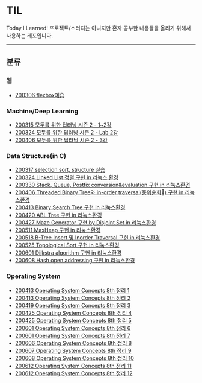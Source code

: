 # TIL
Today I Learned!
프로젝트/스터디는 아니지만 혼자 공부한 내용들을 올리기 위해서 사용하는 레포입니다.

<hr>

## 분류

### 웹
- [200306 flexbox예습](https://github.com/SeongIkKim/TIL/blob/master/Flexbox(20.03.06)/flexpractice.html)

### Machine/Deep Learning
- [200315 모두를 위한 딥러닝 시즌 2 - 1~2강](https://github.com/SeongIkKim/TIL/blob/master/DLZeroToAll/200315_lecture_1~2.md)
- [200324 모두를 위한 딥러닝 시즌 2 - Lab 2강](https://github.com/SeongIkKim/TIL/blob/master/DLZeroToAll/200324_Lab_2.md)
- [200406 모두를 위한 딥러닝 시즌 2 - 3강](https://github.com/SeongIkKim/TIL/blob/master/DLZeroToAll/200406_lecture_3.md)

### Data Structure(in C)
- [200317 selection sort, structure 실습](https://github.com/SeongIkKim/TIL/blob/master/DataStructure/lab_1/200317_DS.md)
- [200324 Linked List 정렬 구현 in 리눅스 환경](https://github.com/SeongIkKim/TIL/blob/master/DataStructure/lab_2/p2.c)
- [200330 Stack, Queue, Postfix conversion&evaluation 구현 in 리눅스환경](https://github.com/SeongIkKim/TIL/blob/master/DataStructure/lab_3)
- [200406 Threaded Binary Tree와 in-order traversal(중위순회) 구현 in 리눅스환경](https://github.com/SeongIkKim/TIL/blob/master/DataStructure/lab_4/p4.c)
- [200413 Binary Search Tree 구현 in 리눅스환경](https://github.com/SeongIkKim/TIL/blob/master/DataStructure/lab_5/p5.c)
- [200420 ABL Tree 구현 in 리눅스환경](https://github.com/SeongIkKim/TIL/blob/master/DataStructure/lab_6/p6.c)
- [200427 Maze Generator 구현 by Disjoint Set in 리눅스환경](https://github.com/SeongIkKim/TIL/blob/master/DataStructure/lab_7/p7.c)
- [200511 MaxHeap 구현 in 리눅스환경](https://github.com/SeongIkKim/TIL/blob/master/DataStructure/lab_8/p8.c)
- [200518 B-Tree Insert 및 Inorder Traversal 구현 in 리눅스환경](https://github.com/SeongIkKim/TIL/blob/master/DataStructure/lab_9/p9.c)
- [200525 Topological Sort 구현 in 리눅스환경](https://github.com/SeongIkKim/TIL/blob/master/DataStructure/lab_10/p10.c)
- [200601 Dijkstra algorithm 구현 in 리눅스환경](https://github.com/SeongIkKim/TIL/blob/master/DataStructure/lab_11/p11.c)
- [200608 Hash open addressing 구현 in 리눅스환경](https://github.com/SeongIkKim/TIL/blob/master/DataStructure/lab_12/p12.c)

### Operating System
- [200413 Operating System Concepts 8th 정리 1](https://github.com/SeongIkKim/TIL/blob/master/OperatingSystem/200413_OS_1.md)
- [200413 Operating System Concepts 8th 정리 2](https://github.com/SeongIkKim/TIL/blob/master/OperatingSystem/200414_OS_2.md)
- [200419 Operating System Concepts 8th 정리 3](https://github.com/SeongIkKim/TIL/blob/master/OperatingSystem/200419_OS_3.md)
- [200425 Operating System Concepts 8th 정리 4](https://github.com/SeongIkKim/TIL/blob/master/OperatingSystem/200425_OS_4.md)
- [200425 Operating System Concepts 8th 정리 5](https://github.com/SeongIkKim/TIL/blob/master/OperatingSystem/200514_OS_5.md)
- [200601 Operating System Concepts 8th 정리 6](https://github.com/SeongIkKim/TIL/blob/master/OperatingSystem/200601_OS_6.md)
- [200601 Operating System Concepts 8th 정리 7](https://github.com/SeongIkKim/TIL/blob/master/OperatingSystem/200603_OS_7.md)
- [200606 Operating System Concepts 8th 정리 8](https://github.com/SeongIkKim/TIL/blob/master/OperatingSystem/200606_OS_8.md)
- [200607 Operating System Concepts 8th 정리 9](https://github.com/SeongIkKim/TIL/blob/master/OperatingSystem/200607_OS_9.md)
- [200608 Operating System Concepts 8th 정리 10](https://github.com/SeongIkKim/TIL/blob/master/OperatingSystem/200608_OS_10.md)
- [200612 Operating System Concepts 8th 정리 11](https://github.com/SeongIkKim/TIL/blob/master/OperatingSystem/200612_OS_11.md)
- [200612 Operating System Concepts 8th 정리 12](https://github.com/SeongIkKim/TIL/blob/master/OperatingSystem/200612_OS_12.md)